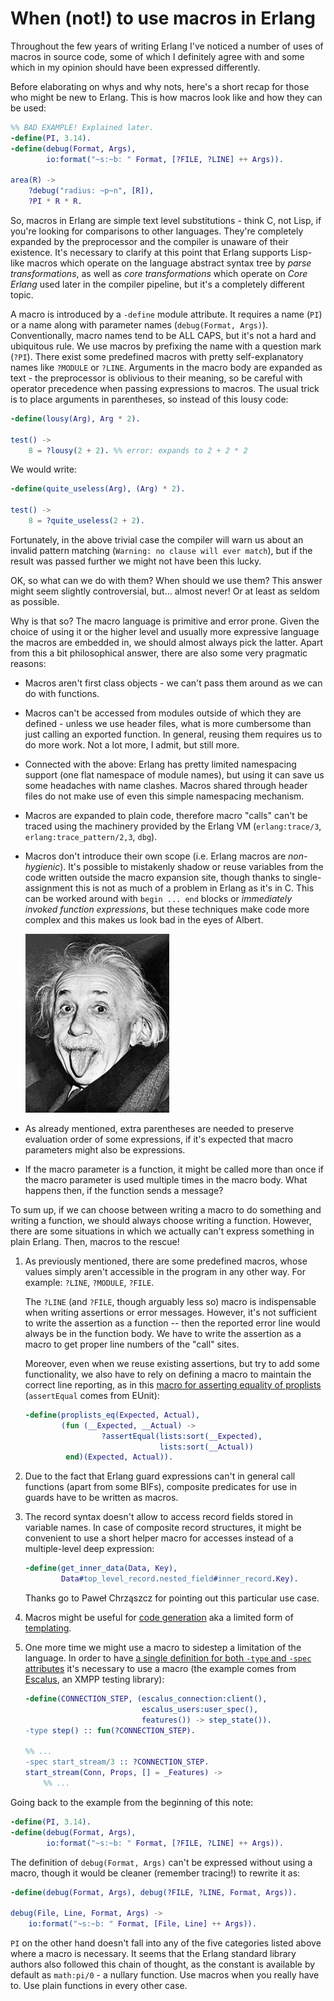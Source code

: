 # When (not!) to use macros in Erlang

Throughout the few years of writing Erlang I've noticed a number of uses
of macros in source code, some of which I definitely agree with
and some which in my opinion should have been expressed differently.

Before elaborating on whys and why nots, here's a short recap for those
who might be new to Erlang.
This is how macros look like and how they can be used:

```erlang
%% BAD EXAMPLE! Explained later.
-define(PI, 3.14).
-define(debug(Format, Args),
        io:format("~s:~b: " Format, [?FILE, ?LINE] ++ Args)).

area(R) ->
    ?debug("radius: ~p~n", [R]),
    ?PI * R * R.
```

So, macros in Erlang are simple text level substitutions - think C, not Lisp,
if you're looking for comparisons to other languages.
They're completely expanded by the preprocessor and the compiler is unaware of their existence.
It's necessary to clarify at this point that Erlang supports Lisp-like
macros which operate on the language abstract syntax tree by _parse transformations_,
as well as _core transformations_ which operate on _Core Erlang_ used later
in the compiler pipeline, but it's a completely different topic.

A macro is introduced by a `-define` module attribute.
It requires a name (`PI`) or a name along with parameter names (`debug(Format, Args)`).
Conventionally, macro names tend to be ALL CAPS, but it's not a hard and ubiquitous rule.
We use macros by prefixing the name with a question mark (`?PI`).
There exist some predefined macros with pretty self-explanatory names like `?MODULE` or `?LINE`.
Arguments in the macro body are expanded as text - the preprocessor
is oblivious to their meaning, so be careful with operator precedence
when passing expressions to macros.
The usual trick is to place arguments in parentheses,
so instead of this lousy code:

```erlang
-define(lousy(Arg), Arg * 2).

test() ->
    8 = ?lousy(2 + 2). %% error: expands to 2 + 2 * 2
```

We would write:


```erlang
-define(quite_useless(Arg), (Arg) * 2).

test() ->
    8 = ?quite_useless(2 + 2).
```

Fortunately, in the above trivial case the compiler will warn us about
an invalid pattern matching (`Warning: no clause will ever match`),
but if the result was passed further we might not have been this lucky.

OK, so what can we do with them? When should we use them?
This answer might seem slightly controversial, but... almost never!
Or at least as seldom as possible.

Why is that so?
The macro language is primitive and error prone.
Given the choice of using it or the higher level and usually more expressive
language the macros are embedded in,
we should almost always pick the latter.
Apart from this a bit philosophical answer,
there are also some very pragmatic reasons:

-   Macros aren't first class objects - we can't pass them around
    as we can do with functions.

-   Macros can't be accessed from modules outside of which they are
    defined - unless we use header files,
    what is more cumbersome than just calling an exported function.
    In general, reusing them requires us to do more work.
    Not a lot more, I admit, but still more.

-   Connected with the above: Erlang has pretty limited namespacing support
    (one flat namespace of module names),
    but using it can save us some headaches with name clashes.
    Macros shared through header files do not make use of even this simple
    namespacing mechanism.

-   Macros are expanded to plain code, therefore macro "calls" can't be
    traced using the machinery provided by the Erlang VM (`erlang:trace/3`,
    `erlang:trace_pattern/2,3`, `dbg`).

-   Macros don't introduce their own scope (i.e. Erlang macros are _non-hygienic_).
    It's possible to mistakenly shadow or reuse variables from the code
    written outside the macro expansion site,
    though thanks to single-assignment this is not as much of a problem
    in Erlang as it's in C.
    This can be worked around with `begin ... end` blocks or _immediately
    invoked function expressions_,
    but these techniques make code more complex and this makes us look bad
    in the eyes of Albert.

    ![_Everything should be made as simple as possible, but no simpler._ -- Albert Einstein][albert]

-   As already mentioned, extra parentheses are needed to preserve
    evaluation order of some expressions,
    if it's expected that macro parameters might also be expressions.

-   If the macro parameter is a function,
    it might be called more than once if the macro parameter
    is used multiple times in the macro body.
    What happens then, if the function sends a message?

[albert]: Einstein_tongue.jpg "Everything should be made as simple as possible, but no simpler. -- Albert Einstein"

To sum up, if we can choose between writing a macro to do something
and writing a function, we should always choose writing a function.
However, there are some situations in which we actually can't express
something in plain Erlang. Then, macros to the rescue!

1.  As previously mentioned, there are some predefined macros,
    whose values simply aren't accessible in the program in any other way.
    For example: `?LINE`, `?MODULE`, `?FILE`.

    The `?LINE` (and `?FILE`, though arguably less so) macro
    is indispensable when writing assertions or error messages.
    However, it's not sufficient to write the assertion as a function --
    then the reported error line would always be in the function body.
    We have to write the assertion as a macro to get proper line numbers
    of the "call" sites.

    Moreover, even when we reuse existing assertions,
    but try to add some functionality,
    we also have to rely on defining a macro to maintain the correct line reporting,
    as in this [macro for asserting equality of proplists][proplists-eq]
    (`assertEqual` comes from EUnit):

    ```erlang
    -define(proplists_eq(Expected, Actual),
            (fun (__Expected, __Actual) ->
                     ?assertEqual(lists:sort(__Expected),
                                  lists:sort(__Actual))
             end)(Expected, Actual)).
    ```

2.  Due to the fact that Erlang guard expressions can't in general
    call functions (apart from some BIFs),
    composite predicates for use in guards have to be written as macros.

3.  The record syntax doesn't allow to access record fields stored
    in variable names.
    In case of composite record structures,
    it might be convenient to use a short helper macro for accesses instead
    of a multiple-level deep expression:

    ```erlang
    -define(get_inner_data(Data, Key),
            Data#top_level_record.nested_field#inner_record.Key).
    ```

    Thanks go to Paweł Chrząszcz for pointing out this particular use case.

4.  Macros might be useful for [code generation][versioned-records]
    aka a limited form of [templating][trie-template].

5.  One more time we might use a macro to sidestep a limitation of the language.
    In order to have [a single definition for both `-type` and `-spec` attributes](one-spec-type)
    it's necessary to use a macro (the example comes from [Escalus][escalus],
    an XMPP testing library):

    ```erlang
    -define(CONNECTION_STEP, (escalus_connection:client(),
                              escalus_users:user_spec(),
                              features()) -> step_state()).
    -type step() :: fun(?CONNECTION_STEP).

    %% ...
    -spec start_stream/3 :: ?CONNECTION_STEP.
    start_stream(Conn, Props, [] = _Features) ->
        %% ...
    ```

[proplists-eq]: https://github.com/erszcz/docsh/blob/master/test/proplists_eq.hrl
[versioned-records]: https://github.com/erszcz/learning/blob/master/erlang-versioned-records/include/versioned_record.hrl
[trie-template]: https://github.com/okeuday/trie/blob/master/src/trie.hrl
[escalus]: https://github.com/esl/escalus
[one-spec-type]: https://github.com/esl/escalus/blob/5493c70c0c654ce1ea690c350e8be3c75afb2d78/src/escalus_session.erl#L41-L44

Going back to the example from the beginning of this note:

```erlang
-define(PI, 3.14).
-define(debug(Format, Args),
        io:format("~s:~b: " Format, [?FILE, ?LINE] ++ Args)).
```

The definition of `debug(Format, Args)` can't be expressed without using a macro,
though it would be cleaner (remember tracing!) to rewrite it as:

```erlang
-define(debug(Format, Args), debug(?FILE, ?LINE, Format, Args)).

debug(File, Line, Format, Args) ->
    io:format("~s:~b: " Format, [File, Line] ++ Args)).
```

`PI` on the other hand doesn't fall into any of the five categories listed
above where a macro is necessary.
It seems that the Erlang standard library authors also followed this chain of thought,
as the constant is available by default as `math:pi/0` - a nullary function.
Use macros when you really have to.
Use plain functions in every other case.
